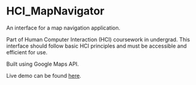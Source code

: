 # HCI_MapNavigator
An interface for a map navigation application.

Part of Human Computer Interaction (HCI) coursework in undergrad. This interface should follow basic HCI principles and must be accessible and efficient for use.

Built using Google Maps API.

Live demo can be found <a target="_blank" href="http://pranavkundra.github.io/HCI_MapNavigator/">here</a>.